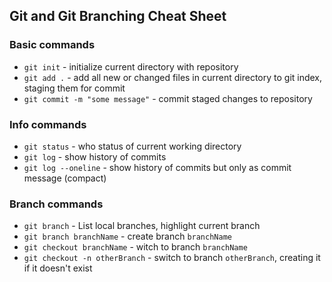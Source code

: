 ## Git and Git Branching Cheat Sheet


### Basic commands
* `git init` - initialize current directory with repository
* `git add .` - add all new  or changed files in current directory to git index, staging them for commit
* `git commit -m "some message"` - commit staged   changes to repository

### Info commands
* `git status` - who status of current working directory
* `git log` - show history of commits
* `git log --oneline` - show history of commits but only as commit message (compact)

### Branch commands
* `git branch` - List local branches, highlight current branch
* `git branch branchName` - create branch   `branchName`
* `git checkout branchName` - witch to branch  `branchName`
* `git checkout -n otherBranch` - switch to branch `otherBranch`, creating it if it doesn't exist
